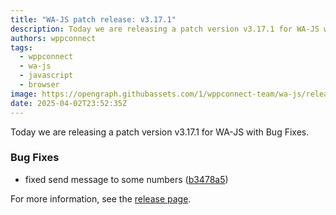 ```yaml
---
title: "WA-JS patch release: v3.17.1"
description: Today we are releasing a patch version v3.17.1 for WA-JS with Bug Fixes.
authors: wppconnect
tags:
  - wppconnect
  - wa-js
  - javascript
  - browser
image: https://opengraph.githubassets.com/1/wppconnect-team/wa-js/releases/tag/v3.17.1
date: 2025-04-02T23:52:35Z
---
```


Today we are releasing a patch version v3.17.1 for WA-JS with Bug Fixes.

<!--truncate-->

### Bug Fixes

* fixed send message to some numbers ([b3478a5](https://github.com/wppconnect-team/wa-js/commit/b3478a570292b7d6d3cd06df1f2d5d6fe22fe566))

For more information, see the [release page](https://github.com/wppconnect-team/wa-js/releases/tag/v3.17.1).